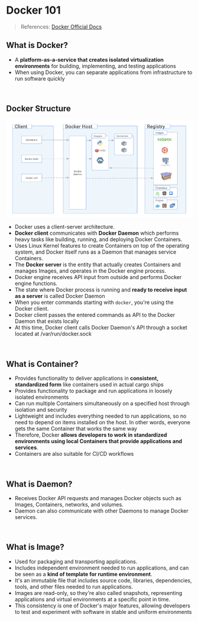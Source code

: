 # Docker 101

> References: [Docker Official Docs](https://docs.docker.com/get-started/overview/)

## What is Docker?

- A **platform-as-a-service that creates isolated virtualization environments** for building, implementing, and testing applications
- When using Docker, you can separate applications from infrastructure to run software quickly

<br/>

## Docker Structure

![docker_structure.png](/images/docker_structure.png)

- Docker uses a client-server architecture.
- **Docker client** communicates with **Docker Daemon** which performs heavy tasks like building, running, and deploying Docker Containers.
- Uses Linux Kernel features to create Containers on top of the operating system, and Docker itself runs as a Daemon that manages service Containers.
- The **Docker server** is the entity that actually creates Containers and manages Images, and operates in the Docker engine process.
- Docker engine receives API input from outside and performs Docker engine functions.
- The state where Docker process is running and **ready to receive input as a server** is called Docker Daemon
- When you enter commands starting with `docker`, you're using the Docker client.
- Docker client passes the entered commands as API to the Docker Daemon that exists locally
- At this time, Docker client calls Docker Daemon's API through a socket located at /var/run/docker.sock

<br/>

## What is Container?

- Provides functionality to deliver applications in **consistent, standardized form** like containers used in actual cargo ships
- Provides functionality to package and run applications in loosely isolated environments
- Can run multiple Containers simultaneously on a specified host through isolation and security
- Lightweight and includes everything needed to run applications, so no need to depend on items installed on the host. In other words, everyone gets the same Container that works the same way
- Therefore, Docker **allows developers to work in standardized environments using local Containers that provide applications and services**.
- Containers are also suitable for CI/CD workflows

<br/>

## What is Daemon?

- Receives Docker API requests and manages Docker objects such as Images, Containers, networks, and volumes.
- Daemon can also communicate with other Daemons to manage Docker services.

<br/>

## What is Image?

- Used for packaging and transporting applications.
- Includes independent environment needed to run applications, and can be seen as a **kind of template for runtime environment**.
- It's an immutable file that includes source code, libraries, dependencies, tools, and other files needed to run applications.
- Images are read-only, so they're also called snapshots, representing applications and virtual environments at a specific point in time.
- This consistency is one of Docker's major features, allowing developers to test and experiment with software in stable and uniform environments
